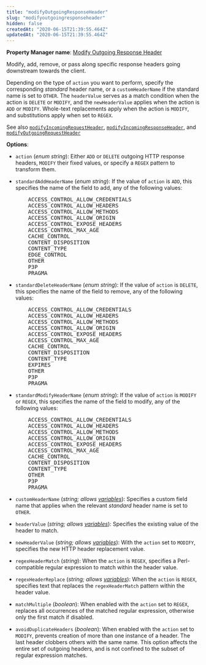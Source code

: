 ```yaml
---
title: "modifyOutgoingResponseHeader"
slug: "modifyoutgoingresponseheader"
hidden: false
createdAt: "2020-06-15T21:39:55.464Z"
updatedAt: "2020-06-15T21:39:55.464Z"
---
```

__Property Manager name__: [Modify Outgoing Response Header](https://control.akamai.com/wh/CUSTOMER/AKAMAI/en-US/WEBHELP/property-manager/property-manager-help/csh_lookup.html?id=PM_9052)

Modify, add, remove, or pass along specific response headers going downstream towards the client.

Depending on the type of `action` you want to perform, specify the corresponding _standard_ header name, or a `customHeaderName` if the standard name is set to `OTHER`. The `headerValue` serves as a match condition when the action is `DELETE` or `MODIFY`, and the `newHeaderValue` applies when the action is `ADD` or `MODIFY`. Whole-text replacements apply when the action is `MODIFY`, and substitutions apply when set to `REGEX`.

See also [`modifyIncomingRequestHeader`](#modifyincomingrequestheader), [`modifyIncomingResponseHeader`](#modifyincomingresponseheader), and [`modifyOutgoingRequestHeader`](#modifyoutgoingrequestheader)

__Options__:

<div class="option" markdown="1" id="modifyOutgoingResponseHeader.action" >

- `action` (_enum string_): Either `ADD` or `DELETE` outgoing HTTP response headers, `MODIFY` their fixed values, or specify a `REGEX` pattern to transform them.

</div>

<div class="option" markdown="1" id="modifyOutgoingResponseHeader.standardAddHeaderName" >

- `standardAddHeaderName` (_enum string_): If the value of `action` is `ADD`, this specifies the name of the field to add, any of the following values:

<pre style="-webkit-column-width:3in;-moz-column-width:3in;column-width:3in;margin-left:3pc">
 ACCESS_CONTROL_ALLOW_CREDENTIALS
 ACCESS_CONTROL_ALLOW_HEADERS
 ACCESS_CONTROL_ALLOW_METHODS
 ACCESS_CONTROL_ALLOW_ORIGIN
 ACCESS_CONTROL_EXPOSE_HEADERS
 ACCESS_CONTROL_MAX_AGE
 CACHE_CONTROL
 CONTENT_DISPOSITION
 CONTENT_TYPE
 EDGE_CONTROL
 OTHER
 P3P
 PRAGMA
</pre>

</div>

<div class="option" markdown="1" id="modifyOutgoingResponseHeader.standardDeleteHeaderName" >

- `standardDeleteHeaderName` (_enum string_): If the value of `action` is `DELETE`, this specifies the name of the field to remove, any of the following values:

<pre style="-webkit-column-width:3in;-moz-column-width:3in;column-width:3in;margin-left:3pc">
 ACCESS_CONTROL_ALLOW_CREDENTIALS
 ACCESS_CONTROL_ALLOW_HEADERS
 ACCESS_CONTROL_ALLOW_METHODS
 ACCESS_CONTROL_ALLOW_ORIGIN
 ACCESS_CONTROL_EXPOSE_HEADERS
 ACCESS_CONTROL_MAX_AGE
 CACHE_CONTROL
 CONTENT_DISPOSITION
 CONTENT_TYPE
 EXPIRES
 OTHER
 P3P
 PRAGMA
</pre>

</div>

<div class="option" markdown="1" id="modifyOutgoingResponseHeader.standardModifyHeaderName" >

- `standardModifyHeaderName` (_enum string_): If the value of `action` is `MODIFY` or `REGEX`, this specifies the name of the field to modify, any of the following values:

<pre style="-webkit-column-width:3in;-moz-column-width:3in;column-width:3in;margin-left:3pc">
 ACCESS_CONTROL_ALLOW_CREDENTIALS
 ACCESS_CONTROL_ALLOW_HEADERS
 ACCESS_CONTROL_ALLOW_METHODS
 ACCESS_CONTROL_ALLOW_ORIGIN
 ACCESS_CONTROL_EXPOSE_HEADERS
 ACCESS_CONTROL_MAX_AGE
 CACHE_CONTROL
 CONTENT_DISPOSITION
 CONTENT_TYPE
 OTHER
 P3P
 PRAGMA
</pre>

</div>

<div class="option" markdown="1" id="modifyOutgoingResponseHeader.customHeaderName" >

- `customHeaderName` (_string; allows [variables](#vf)_): Specifies a custom field name that applies when the relevant _standard_ header name is set to `OTHER`.

</div>

<div class="option" markdown="1" id="modifyOutgoingResponseHeader.headerValue" >

- `headerValue` (_string; allows [variables](#vf)_): Specifies the existing value of the header to match.

</div>

<div class="option" markdown="1" id="modifyOutgoingResponseHeader.newHeaderValue" >

- `newHeaderValue` (_string; allows [variables](#vf)_): With the `action` set to `MODIFY`, specifies the new HTTP header replacement value.

</div>

<div class="option" markdown="1" id="modifyOutgoingResponseHeader.regexHeaderMatch" >

- `regexHeaderMatch` (_string_): When the `action` is `REGEX`, specifies a Perl-compatible regular expression to match within the header value.

</div>

<div class="option" markdown="1" id="modifyOutgoingResponseHeader.regexHeaderReplace" >

- `regexHeaderReplace` (_string; allows [variables](#vf)_): When the `action` is `REGEX`, specifies text that replaces the `regexHeaderMatch` pattern within the header value.

</div>

<div class="option" markdown="1" id="modifyOutgoingResponseHeader.matchMultiple" >

- `matchMultiple` (_boolean_): When enabled with the `action` set to `REGEX`, replaces all occurrences of the matched regular expression, otherwise only the first match if disabled.

</div>

<div class="option" markdown="1" id="modifyOutgoingResponseHeader.avoidDuplicateHeaders" >

- `avoidDuplicateHeaders` (_boolean_): When enabled with the `action` set to `MODIFY`, prevents creation of more than one instance of a header. The last header clobbers others with the same name. This option affects the entire set of outgoing headers, and is not confined to the subset of regular expression matches.

</div>

</div>

<div class="feature" data-feature="modifyViaHeader" markdown="1">
